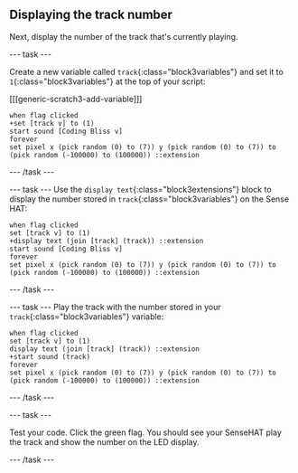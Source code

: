 ## Displaying the track number

Next, display the number of the track that's currently playing. 

--- task ---

Create a new variable called `track`{:class="block3variables"} and set it to `1`{:class="block3variables"} at the top of your script:

[[[generic-scratch3-add-variable]]]

```blocks3
when flag clicked
+set [track v] to (1)
start sound [Coding Bliss v]
forever
set pixel x (pick random (0) to (7)) y (pick random (0) to (7)) to (pick random (-100000) to (100000)) ::extension
```


--- /task ---

--- task ---
Use the `display text`{:class="block3extensions"} block to display the number stored in `track`{:class="block3variables"} on the Sense HAT:
```blocks3
when flag clicked
set [track v] to (1)
+display text (join [track] (track)) ::extension
start sound [Coding Bliss v]
forever
set pixel x (pick random (0) to (7)) y (pick random (0) to (7)) to (pick random (-100000) to (100000)) ::extension
```
--- /task ---

--- task ---
Play the track with the number stored in your `track`{:class="block3variables"} variable:
```blocks3
when flag clicked
set [track v] to (1)
display text (join [track] (track)) ::extension
+start sound (track)
forever
set pixel x (pick random (0) to (7)) y (pick random (0) to (7)) to (pick random (-100000) to (100000)) ::extension
```
--- /task ---

--- task ---

Test your code. Click the green flag. You should see your SenseHAT play the track and show the number on the LED display.

--- /task ---